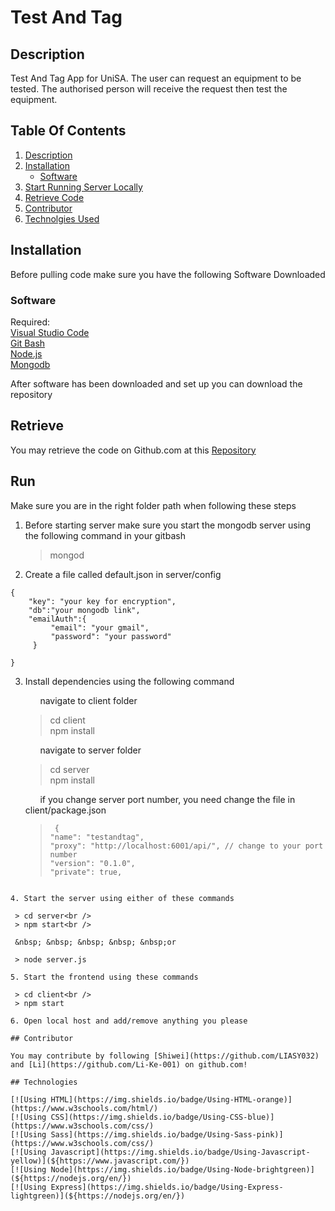 # Test And Tag

## Description

Test And Tag App for UniSA.
The user can request an equipment to be tested.
The authorised person will receive the request then test the equipment.

## Table Of Contents

1. [Description](##Description)
2. [Installation](##Installation)
   - [Software](###Software)
3. [Start Running Server Locally](##Run)
4. [Retrieve Code](##Retrieve)
5. [Contributor](##Contributor)
6. [Technolgies Used](##Technologies)

## Installation

Before pulling code make sure you have the following Software Downloaded

### Software

Required: <br />
[Visual Studio Code](https://visualstudio.microsoft.com/)<br />
[Git Bash](https://gitforwindows.org/)<br />
[Node.js](https://nodejs.org/en/)<br />
[Mongodb](https://www.mongodb.com/try/download/community)<br />

After software has been downloaded and set up you can download the repository

## Retrieve

You may retrieve the code on Github.com at this [Repository](https://github.com/LIASY032/TestAndTag)

## Run

Make sure you are in the right folder path when following these steps

1. Before starting server make sure you start the mongodb server using the following command in your gitbash

   > mongod

2. Create a file called default.json in server/config

```
{
    "key": "your key for encryption",
    "db":"your mongodb link",
    "emailAuth":{
         "email": "your gmail",
         "password": "your password"
     }

}
```

3. Install dependencies using the following command

   &nbsp; &nbsp; &nbsp; navigate to client folder

   > cd client<br />
   > npm install<br />

   &nbsp; &nbsp; &nbsp; navigate to server folder

   > cd server<br />
   > npm install<br />

   &nbsp; &nbsp; &nbsp; if you change server port number, you need change the file in client/package.json

   > ```
   >  {
   > "name": "testandtag",
   > "proxy": "http://localhost:6001/api/", // change to your port number
   > "version": "0.1.0",
   > "private": true,
   > ```

```

4. Start the server using either of these commands

 > cd server<br />
 > npm start<br />

 &nbsp; &nbsp; &nbsp; &nbsp; &nbsp;or

 > node server.js

5. Start the frontend using these commands

 > cd client<br />
 > npm start

6. Open local host and add/remove anything you please

## Contributor

You may contribute by following [Shiwei](https://github.com/LIASY032) and [Li](https://github.com/Li-Ke-001) on github.com!

## Technologies

[![Using HTML](https://img.shields.io/badge/Using-HTML-orange)](https://www.w3schools.com/html/)
[![Using CSS](https://img.shields.io/badge/Using-CSS-blue)](https://www.w3schools.com/css/)
[![Using Sass](https://img.shields.io/badge/Using-Sass-pink)](https://www.w3schools.com/css/)
[![Using Javascript](https://img.shields.io/badge/Using-Javascript-yellow)](${https://www.javascript.com/})
[![Using Node](https://img.shields.io/badge/Using-Node-brightgreen)](${https://nodejs.org/en/})
[![Using Express](https://img.shields.io/badge/Using-Express-lightgreen)](${https://nodejs.org/en/})
```
